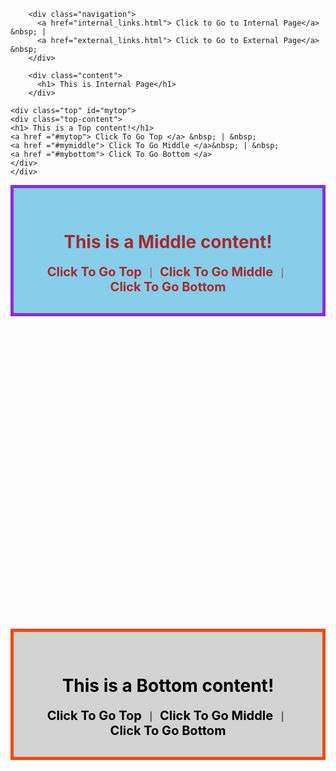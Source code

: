 <!DOCTYPE html>
<html lang="en">
<head>
  <meta charset="UTF-8">
  <meta name="viewport" content="width=device-width, initial-scale=1.0">
  <title>Internal Links</title>
 
 <style>
   .top{
     border: 5px solid;
     border-color: greenyellow;
     background-color: hotpink;
     text-align: center;
     padding: 30px;
     margin-bottom: 500px;
     color: darkblue;
   }
   
   .top .top-content a{
     text-decoration:none;
     font-size: 20px;
     font-weight: bold;
     color: darkblue;
   }
   
 .middle{
     border: 5px solid;
     border-color: blueviolet;
     background-color: skyblue;
     text-align: center;
     padding: 30px;
     margin-bottom: 500px;
     color: brown;
   }
   
   .middle .middle-content a{
     text-decoration:none;
     font-size: 20px;
     font-weight: bold;
     color: brown;
   }
   .bottom{
     border: 5px solid;
     border-color: orangered;
     background-color: lightgray;
     text-align: center;
     padding: 30px;
     margin-bottom: 500px;
     color: black;
   }
   
   .bottom .bottom-content a{
     text-decoration:none;
     font-size: 20px;
     font-weight: bold;
     color: black;
   }
   
   
 </style>
 
  </head>
  <body>
    
    	<div class="navigation">
    	  <a href="internal_links.html"> Click to Go to Internal Page</a> &nbsp; |
    	  <a href="external_links.html"> Click to Go to External Page</a> &nbsp;
    	</div>
    
    	<div class="content">
    	  <h1> This is Internal Page</h1>
    	</div>
    
    <div class="top" id="mytop">
    <div class="top-content">
    <h1> This is a Top content!</h1>
    <a href ="#mytop"> Click To Go Top </a> &nbsp; | &nbsp;
    <a href ="#mymiddle"> Click To Go Middle </a>&nbsp; | &nbsp;
    <a href ="#mybottom"> Click To Go Bottom </a>
    </div>
    </div>
      
 <div class="middle" id="mymiddle">
       <div class="middle-content">
         <h1> This is a Middle content!</h1>
         <a href="#mytop"> Click To Go Top </a> &nbsp; | &nbsp;
         <a href="#mymiddle"> Click To Go Middle </a>&nbsp; | &nbsp;
         <a href="#mybottom"> Click To Go Bottom </a>
       </div>
 </div>
       <div class="bottom" id="mybottom">
       <div class="bottom-content">
         <h1> This is a Bottom content!</h1>
         <a href="#mytop"> Click To Go Top </a> &nbsp; | &nbsp;
         <a href="#mymiddle"> Click To Go Middle </a>&nbsp; | &nbsp;
         <a href="#mybottom"> Click To Go Bottom </a>
       </div>
       </body>
    
  </body>
